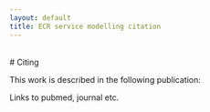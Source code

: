 ```yaml
---
layout: default
title: ECR service modelling citation
---
```

<br>
# Citing

This work is described in the following publication:


Links to pubmed, journal etc.
